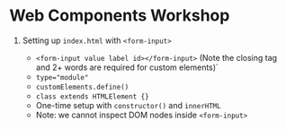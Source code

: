 # Web Components Workshop

1. Setting up `index.html` with `<form-input>`

   - `<form-input value label id></form-input>` (Note the closing tag and 2+ words are required for custom elements)`
   - `type="module"`
   - `customElements.define()`
   - `class extends HTMLElement {}`
   - One-time setup with `constructor()` and `innerHTML`
   - Note: we cannot inspect DOM nodes inside `<form-input>`
